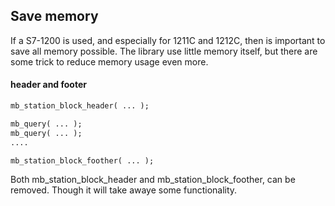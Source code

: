 ## Save memory 

If a S7-1200 is used, and especially for 1211C and 1212C, then is important to save all memory possible. The library use little memory itself, but there are some trick to reduce memory usage even more.   

#### header and footer
```pascal
mb_station_block_header( ... );

mb_query( ... );
mb_query( ... );
....

mb_station_block_foother( ... );
```

Both mb_station_block_header and mb_station_block_foother, can be removed. Though it will take awaye some functionality.

